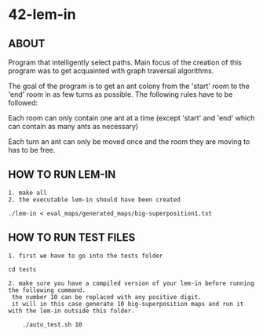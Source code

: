 # 42-lem-in

## ABOUT

Program that intelligently select paths. Main focus of the creation of this program was to get acquainted with graph traversal algorithms.

The goal of the program is to get an ant colony from the 'start' room to the 'end' room in as few turns as possible. The following rules have to be followed:

  Each room can only contain one ant at a time
  (except 'start' and 'end' which can contain as many ants as necessary)
  
  Each turn an ant can only be moved once and the room they are moving to has to be free.


## HOW TO RUN LEM-IN

	1. make all
	2. the executable lem-in should have been created
    
    ./lem-in < eval_maps/generated_maps/big-superposition1.txt


## HOW TO RUN TEST FILES

	1. first we have to go into the tests folder
  
    cd tests
    
	2. make sure you have a compiled version of your lem-in before running the following command.
     the number 10 can be replaced with any positive digit.
     it will in this case generate 10 big-superposition maps and run it with the lem-in outside this folder.
		
		./auto_test.sh 10
